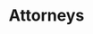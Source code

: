 ---
layout: attorneys
title: Attorneys
subTitle: not used yet
content-img: Conf_Room_510.jpg
nav-current: 'attorneys/'
permalink: /attorneys/
---